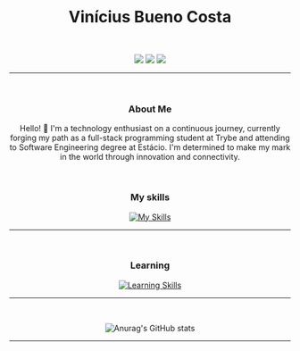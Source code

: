 <div align="center"><br> 

# Vinícius Bueno Costa
</div>
<div align="center"><br> 

  [![](https://img.shields.io/badge/-LinkedIn-%230077B5?style=for-the-badge&logo=linkedin&logoColor=white&color=0ea5e9)](https://www.linkedin.com/in/viniciusbuenocosta/)
  [![](https://img.shields.io/badge/-Portfolio-%23333?style=for-the-badge&logo=github&logoColor=white&color=0ea5e9)](https://portfoliovinicius.online)
  [![](https://img.shields.io/badge/-Email_me-%23333?style=for-the-badge&logo=gmail&logoColor=white&color=0ea5e9)](mailto:buenov535@gmail.com)
  <hr/>
</div>

<div align="center"><br>

### About Me

Hello! 👋 I'm a technology enthusiast on a continuous journey, currently forging my path as a full-stack programming student at Trybe and attending to Software Engineering degree at Estácio. I'm determined to make my mark in the world through innovation and connectivity.
</div>

<div align="center"><br> 

### My skills
[![My Skills](https://skillicons.dev/icons?i=js,html,css,jest,typescript,tailwind,bootstrap,git,github,vite,vitest,redux,mysql,docker,react)](https://skillicons.dev)
<hr/>
</div>
<div align="center"><br> 

### Learning

[![Learning Skills](https://skillicons.dev/icons?i=nodejs,npm)](https://skillicons.dev)
<hr/>
</div>

<div align="center"><br> 

![Anurag's GitHub stats](https://github-readme-stats.vercel.app/api?username=buenno01&show_icons=true&theme=tokyonight)
<hr/>
</div>
